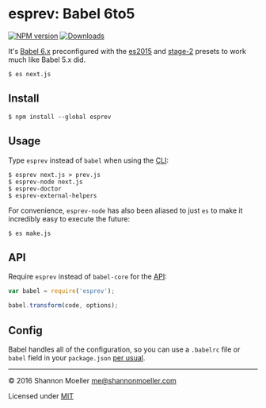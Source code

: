 # esprev: Babel 6to5

[![NPM version][npm-img]][npm-url] [![Downloads][downloads-img]][npm-url]

It's [Babel 6.x](http://babeljs.io/docs/plugins/) preconfigured with the [es2015](http://babeljs.io/docs/plugins/preset-es2015/) and [stage-2](http://babeljs.io/docs/plugins/preset-stage-2/) presets to work much like Babel 5.x did.

    $ es next.js

## Install

    $ npm install --global esprev

## Usage

Type `esprev` instead of `babel` when using the [CLI](http://babeljs.io/docs/usage/cli/):

    $ esprev next.js > prev.js
    $ esprev-node next.js
    $ esprev-doctor
    $ esprev-external-helpers

For convenience, `esprev-node` has also been aliased to just `es` to make it incredibly easy to execute the future:

    $ es make.js

## API

Require `esprev` instead of `babel-core` for the [API](http://babeljs.io/docs/usage/api/):

```js
var babel = require('esprev');

babel.transform(code, options);
```

## Config

Babel handles all of the configuration, so you can use a `.babelrc` file or `babel` field in your `package.json` [per usual](http://babeljs.io/docs/usage/babelrc/).

----

© 2016 Shannon Moeller <me@shannonmoeller.com>

Licensed under [MIT](http://shannonmoeller.com/mit.txt)

[downloads-img]: http://img.shields.io/npm/dm/esprev.svg?style=flat-square
[npm-img]:       http://img.shields.io/npm/v/esprev.svg?style=flat-square
[npm-url]:       https://npmjs.org/package/esprev
